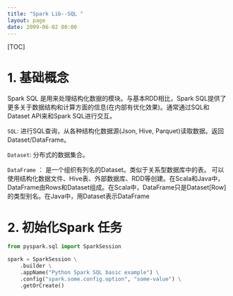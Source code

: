 ```yaml
---
title: "Spark Lib--SQL "
layout: page
date: 2099-06-02 00:00
---
```


[TOC]

# 1. 基础概念
Spark SQL 是用来处理结构化数据的模块。与基本RDD相比，Spark SQL提供了更多关于数据结构和计算方面的信息(在内部有优化效果)。通常通过SQL和Dataset API来和Spark SQL进行交互。

`SQL`: 进行SQL查询，从各种结构化数据源(Json, Hive, Parquet)读取数据。返回Dataset/DataFrame。

`Dataset`: 分布式的数据集合。


`DataFrame` ： 是一个组织有列名的Dataset。类似于关系型数据库中的表。
可以使用结构化数据文件、Hive表、外部数据库、RDD等创建。在Scala和Java中，DataFrame由Rows和Dataset组成。在Scala中，DataFrame只是Dataset[Row]的类型别名。在Java中，用Dataset表示DataFrame


# 2. 初始化Spark 任务
```python
from pyspark.sql import SparkSession

spark = SparkSession \
    .builder \
    .appName("Python Spark SQL basic example") \
    .config("spark.some.config.option", "some-value") \
    .getOrCreate()
```
